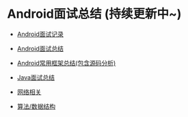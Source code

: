 # Android面试总结 (持续更新中~)

> 

- [Android面试记录]()

- [Android面试总结]()

- [Android常用框架总结(包含源码分析)]()

- [Java面试总结]()

- [网络相关]()

- [算法/数据结构]()
